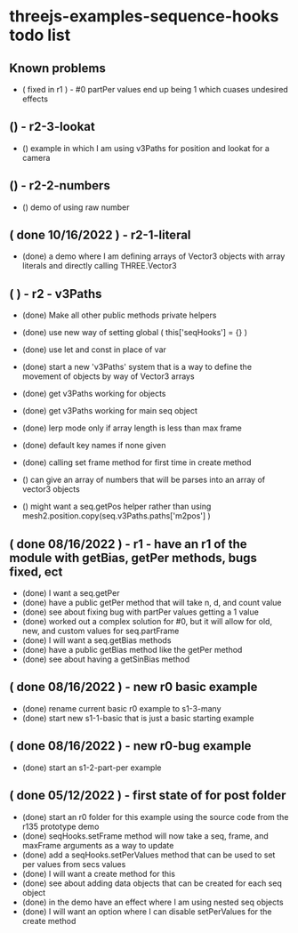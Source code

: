 # threejs-examples-sequence-hooks todo list

## Known problems
* ( fixed in r1 ) - #0 partPer values end up being 1 which cuases undesired effects 

## () - r2-3-lookat
* () example in which I am using v3Paths for position and lookat for a camera

## () - r2-2-numbers
* () demo of using raw number

## ( done 10/16/2022 ) - r2-1-literal
* (done) a demo where I am defining arrays of Vector3 objects with array literals and directly calling THREE.Vector3

## ( ) - r2 - v3Paths
* (done) Make all other public methods private helpers 
* (done) use new way of setting global \( this\[\'seqHooks\'\] = \{\} \)
* (done) use let and const in place of var
* (done) start a new 'v3Paths' system that is a way to define the movement of objects by way of Vector3 arrays
* (done) get v3Paths working for objects
* (done) get v3Paths working for main seq object
* (done) lerp mode only if array length is less than max frame
* (done) default key names if none given
* (done) calling set frame method for first time in create method

* () can give an array of numbers that will be parses into an array of vector3 objects
* () might want a seq.getPos helper rather than using mesh2.position.copy(seq.v3Paths.paths\[\'m2pos\'\] )


## ( done 08/16/2022 ) - r1 - have an r1 of the module with getBias, getPer methods, bugs fixed, ect
* (done) I want a seq.getPer
* (done) have a public getPer method that will take n, d, and count value
* (done) see about fixing bug with partPer values getting a 1 value
* (done) worked out a complex solution for #0, but it will allow for old, new, and custom values for seq.partFrame
* (done) I will want a seq.getBias methods
* (done) have a public getBias method like the getPer method
* (done) see about having a getSinBias method

## ( done 08/16/2022 ) - new r0 basic example
* (done) rename current basic r0 example to s1-3-many
* (done) start new s1-1-basic that is just a basic starting example

## ( done 08/16/2022 ) - new r0-bug example
* (done) start an s1-2-part-per example

## ( done 05/12/2022 ) - first state of for post folder
* (done) start an r0 folder for this example using the source code from the r135 prototype demo
* (done) seqHooks.setFrame method will now take a seq, frame, and maxFrame arguments as a way to update
* (done) add a seqHooks.setPerValues method that can be used to set per values from secs values
* (done) I will want a create method for this
* (done) see about adding data objects that can be created for each seq object
* (done) in the demo have an effect where I am using nested seq objects
* (done) I will want an option where I can disable setPerValues for the create method
